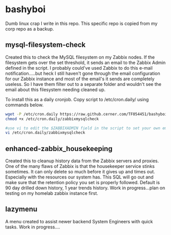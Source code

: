 # bashyboi
Dumb linux crap I write in this repo. This specific repo is copied from my corp repo as a backup.

## mysql-filesystem-check
Created this to check the MySQL filesystem on my Zabbix nodes. If the filesystem gets over the set threshold, it sends an email to the Zabbix Admin defined in the script. I probably could've used Zabbix to do this e-mail notification.....but heck I still haven't gone through the email configuration for our Zabbix instance and most of the email's it sends are completely useless. So I have them filter out to a separate folder and wouldn't see the email about this filesystem needing cleaned up.

To install this as a daily cronjob. Copy script to /etc/cron.daily/ using commands below.

```bash
wget -P /etc/cron.daily https://raw.github.cerner.com/TF054451/bashyboi/master/mysql-filesystem-check/zabbixmysqlcheck
chmod +x /etc/cron.daily/zabbixmysqlcheck

#use vi to edit the $ZABBIXADMIN field in the script to set your own email.
vi /etc/cron.daily/zabbixmysqlcheck
```
## enhanced-zabbix_housekeeping
Created this to cleanup history data from the Zabbix servers and proxies. One of the many flaws of Zabbix is that the housekeeper service stinks sometimes. It can only delete so much before it gives up and times out. Especially with the resources our system has. This SQL will go out and make sure that the retention policy you set is properly followed. Default is 90 day drilled down history, 1 year trends history. Work in progress...plan on testing on my homelab zabbix instance first.

## lazymenu
A menu created to assist newer backend System Engineers with quick tasks. Work in progress....
